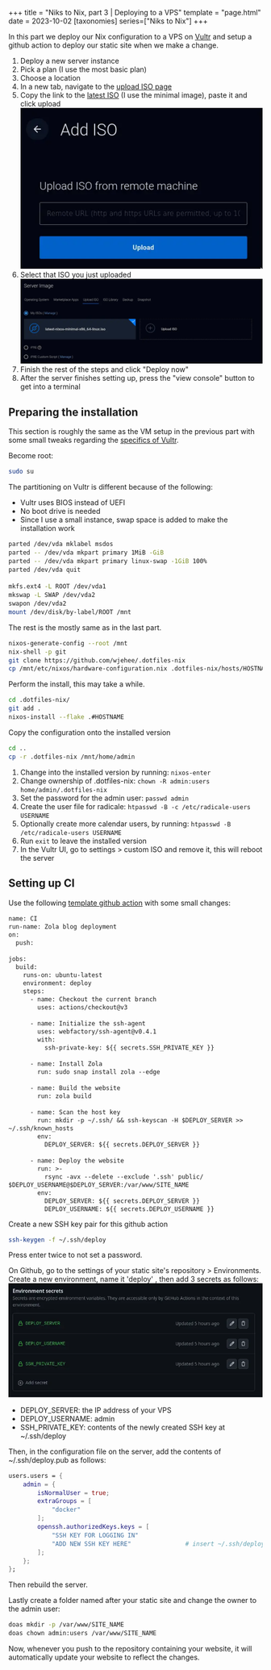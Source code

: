 +++
title = "Niks to Nix, part 3 | Deploying to a VPS"
template = "page.html"
date = 2023-10-02
[taxonomies]
series=["Niks to Nix"]
+++

In this part we deploy our Nix configuration to a VPS on [Vultr](https://www.vultr.com/)
and setup a github action to deploy our static site when we make a change.

1. Deploy a new server instance
2. Pick a plan (I use the most basic plan)
3. Choose a location
4. In a new tab, navigate to the [upload ISO page](https://my.vultr.com/iso/add/)
5. Copy the link to the [latest ISO](https://nixos.org/download) (I use the minimal image), paste it and click upload ![upload ISO](./upload_iso.webp)
6. Select that ISO you just uploaded ![select ISO](select_iso.webp)
7. Finish the rest of the steps and click "Deploy now"
8. After the server finishes setting up, press the "view console" button to get into a terminal

## Preparing the installation

This section is roughly the same as the VM setup in the previous part with some small tweaks regarding the [specifics of Vultr](https://www.vultr.com/docs/how-to-install-nixos-on-a-vultr-vps).

Become root:
```sh
sudo su
```

The partitioning on Vultr is different because of the following:
- Vultr uses BIOS instead of UEFI
- No boot drive is needed 
- Since I use a small instance, swap space is added to make the installation work
```sh
parted /dev/vda mklabel msdos
parted -- /dev/vda mkpart primary 1MiB -GiB
parted -- /dev/vda mkpart primary linux-swap -1GiB 100%
parted /dev/vda quit

mkfs.ext4 -L ROOT /dev/vda1
mkswap -L SWAP /dev/vda2
swapon /dev/vda2
mount /dev/disk/by-label/ROOT /mnt
```

The rest is the mostly same as in the last part. 

```sh
nixos-generate-config --root /mnt
nix-shell -p git
git clone https://github.com/wjehee/.dotfiles-nix
cp /mnt/etc/nixos/hardware-configuration.nix .dotfiles-nix/hosts/HOSTNAME/
```

Perform the install, this may take a while.
```sh
cd .dotfiles-nix/
git add .
nixos-install --flake .#HOSTNAME
```

Copy the configuration onto the installed version
```sh
cd ..
cp -r .dotfiles-nix /mnt/home/admin
```

1. Change into the installed version by running: `nixos-enter`
2. Change ownership of .dotfiles-nix: `chown -R admin:users home/admin/.dotfiles-nix`
3. Set the password for the admin user: `passwd admin`
4. Create the user file for radicale: `htpasswd -B -c /etc/radicale-users USERNAME`
5. Optionally create more calendar users, by running: `htpasswd -B /etc/radicale-users USERNAME`
6. Run `exit` to leave the installed version
7. In the Vultr UI, go to settings > custom ISO and remove it, this will reboot the server

## Setting up CI

Use the following [template github action](https://gist.github.com/notthebee/2e918b62a26f1c1f22dd38baa9b6afc5) with some small changes:

```
name: CI
run-name: Zola blog deployment
on:
  push:

jobs:
  build:
    runs-on: ubuntu-latest
    environment: deploy
    steps:
      - name: Checkout the current branch
        uses: actions/checkout@v3

      - name: Initialize the ssh-agent
        uses: webfactory/ssh-agent@v0.4.1
        with:
          ssh-private-key: ${{ secrets.SSH_PRIVATE_KEY }}

      - name: Install Zola
        run: sudo snap install zola --edge

      - name: Build the website
        run: zola build

      - name: Scan the host key
        run: mkdir -p ~/.ssh/ && ssh-keyscan -H $DEPLOY_SERVER >> ~/.ssh/known_hosts
        env:
          DEPLOY_SERVER: ${{ secrets.DEPLOY_SERVER }}

      - name: Deploy the website
        run: >-
          rsync -avx --delete --exclude '.ssh' public/ $DEPLOY_USERNAME@$DEPLOY_SERVER:/var/www/SITE_NAME
        env:
          DEPLOY_SERVER: ${{ secrets.DEPLOY_SERVER }}
          DEPLOY_USERNAME: ${{ secrets.DEPLOY_USERNAME }}
```

Create a new SSH key pair for this github action
```sh
ssh-keygen -f ~/.ssh/deploy
```
Press enter twice to not set a password.

On Github, go to the settings of your static site's repository > Environments.
Create a new environment, name it 'deploy' , then add 3 secrets as follows:
![github secrets](./github_secrets.webp)

- DEPLOY_SERVER: the IP address of your VPS
- DEPLOY_USERNAME: admin
- SSH_PRIVATE_KEY: contents of the newly created SSH key at ~/.ssh/deploy

Then, in the configuration file on the server, add the contents of ~/.ssh/deploy.pub as follows:
```nix
users.users = {
	admin = {
		isNormalUser = true;
		extraGroups = [
			"docker"
		];
		openssh.authorizedKeys.keys = [
			"SSH KEY FOR LOGGING IN"
			"ADD NEW SSH KEY HERE"               # insert ~/.ssh/deploy.pub contents here
		];
	};
};
```
Then rebuild the server.

Lastly create a folder named after your static site and change the owner to the admin user:
```sh
doas mkdir -p /var/www/SITE_NAME
doas chown admin:users /var/www/SITE_NAME
```

Now, whenever you push to the repository containing your website, it will automatically update your website to reflect the changes.

